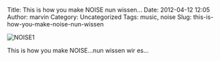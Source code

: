 Title: This is how you make NOISE nun wissen...
Date: 2012-04-12 12:05
Author: marvin
Category: Uncategorized
Tags: music, noise
Slug: this-is-how-you-make-noise-nun-wissen

![NOISE1]({filename}/images/NOISE1.jpeg)

This is how you make NOISE...nun wissen wir es...

